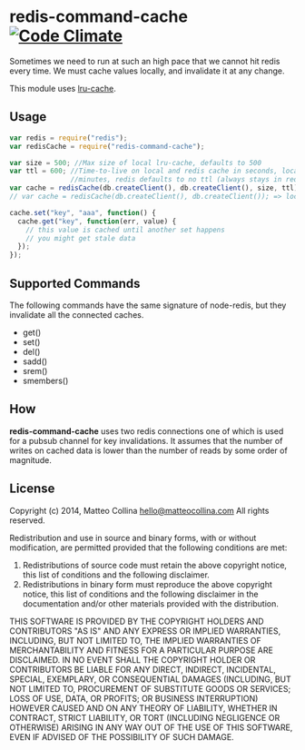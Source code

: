 redis-command-cache [![Code Climate](https://codeclimate.com/github/mcollina/redis-command-cache.png)](https://codeclimate.com/github/mcollina/redis-command-cache)
===================

Sometimes we need to run at such an high pace that we cannot hit redis
every time. We must cache values locally, and invalidate it at any
change.

This module uses [lru-cache](https://www.npmjs.org/package/lru-cache).

Usage
-----

```javascript
var redis = require("redis");
var redisCache = require("redis-command-cache");

var size = 500; //Max size of local lru-cache, defaults to 500
var ttl = 600; //Time-to-live on local and redis cache in seconds, local defaults to 10
               //minutes, redis defaults to no ttl (always stays in redis cache)
var cache = redisCache(db.createClient(), db.createClient(), size, ttl);
// var cache = redisCache(db.createClient(), db.createClient()); => local size 500, ttl on local 10 min, no ttl on redis

cache.set("key", "aaa", function() {
  cache.get("key", function(err, value) {
    // this value is cached until another set happens
    // you might get stale data
  });
});
```

Supported Commands
------------------

The following commands have the same signature of node-redis, but they
invalidate all the connected caches.

* get()
* set()
* del()
* sadd()
* srem()
* smembers()

How
---

**redis-command-cache** uses two redis connections one of which is used for
a pubsub channel for key invalidations. It assumes that the number of
writes on cached data is lower than the number of reads by some order of
magnitude.

License
-------

Copyright (c) 2014, Matteo Collina <hello@matteocollina.com>
All rights reserved.

Redistribution and use in source and binary forms, with or without
modification, are permitted provided that the following conditions are
met:

1. Redistributions of source code must retain the above copyright
   notice, this list of conditions and the  following disclaimer.
2. Redistributions in binary form must reproduce the above  copyright
   notice, this list of conditions and the following disclaimer in the
   documentation and/or other materials provided with the distribution.

THIS SOFTWARE IS PROVIDED BY THE COPYRIGHT HOLDERS AND CONTRIBUTORS "AS
IS" AND ANY EXPRESS OR IMPLIED WARRANTIES, INCLUDING, BUT NOT LIMITED
TO, THE IMPLIED WARRANTIES OF MERCHANTABILITY AND FITNESS FOR
A PARTICULAR PURPOSE ARE DISCLAIMED. IN NO EVENT SHALL THE COPYRIGHT
HOLDER OR CONTRIBUTORS BE LIABLE FOR ANY DIRECT, INDIRECT, INCIDENTAL,
SPECIAL, EXEMPLARY, OR CONSEQUENTIAL DAMAGES (INCLUDING, BUT NOT LIMITED
TO, PROCUREMENT OF SUBSTITUTE GOODS OR SERVICES; LOSS OF USE, DATA, OR
PROFITS; OR BUSINESS INTERRUPTION) HOWEVER CAUSED AND ON ANY THEORY OF
LIABILITY, WHETHER IN CONTRACT, STRICT LIABILITY, OR TORT (INCLUDING
NEGLIGENCE OR OTHERWISE) ARISING IN ANY WAY OUT OF THE USE OF THIS
SOFTWARE, EVEN IF ADVISED OF THE POSSIBILITY OF SUCH DAMAGE.
